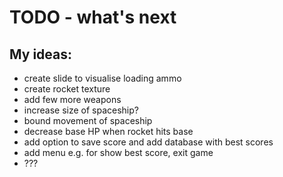# TODO - what's next

## My ideas:

- create slide to visualise loading ammo
- create rocket texture
- add few more weapons
- increase size of spaceship?
- bound movement of spaceship
- decrease base HP when rocket hits base
- add option to save score and add database with best scores
- add menu e.g. for show best score, exit game
-  ???
